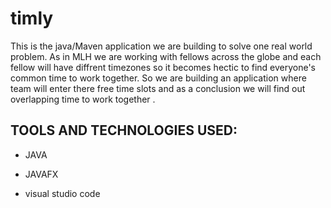 # timly
This is the java/Maven application we are building to solve one real world problem. As in MLH we are working with fellows across the globe and each fellow will have diffrent timezones so it becomes hectic to find everyone's common time to work together. So we are building an application where team will enter there free time slots and as a conclusion we will find out overlapping time to work together .

## TOOLS AND TECHNOLOGIES USED:

- JAVA

- JAVAFX

- visual studio code



